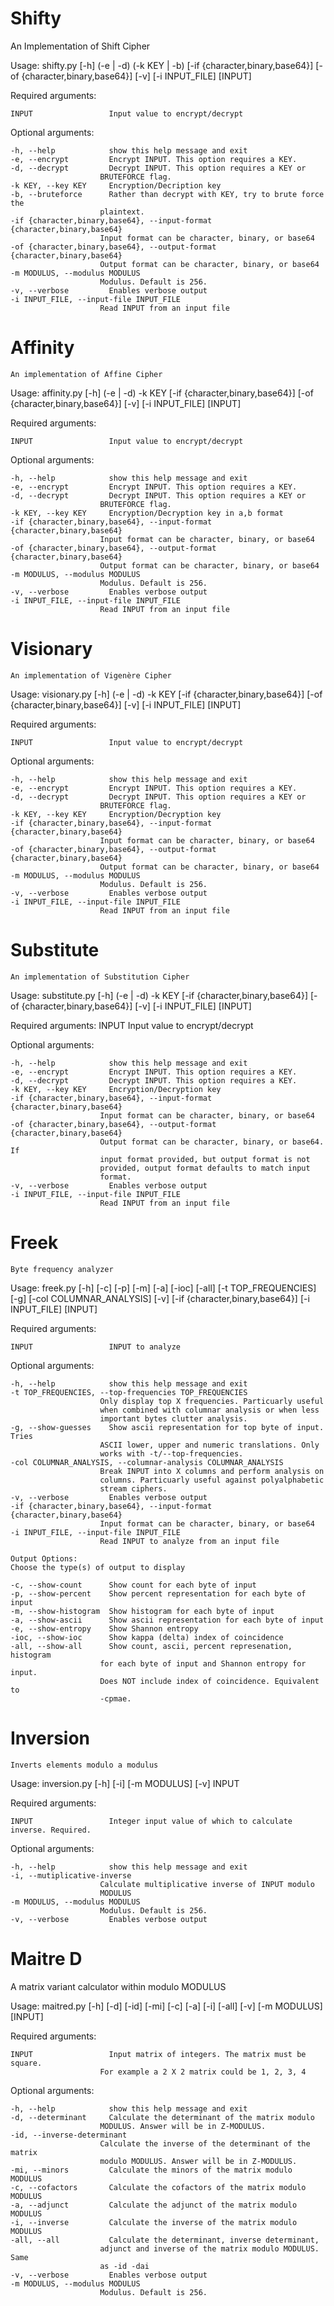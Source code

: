 # Shifty

An Implementation of Shift Cipher

Usage: shifty.py [-h] (-e | -d) (-k KEY | -b) [-if {character,binary,base64}]
                 [-of {character,binary,base64}] [-v] [-i INPUT_FILE]
                 [INPUT]

Required arguments:
  
    INPUT                 Input value to encrypt/decrypt

Optional arguments:

    -h, --help            show this help message and exit
    -e, --encrypt         Encrypt INPUT. This option requires a KEY.
    -d, --decrypt         Decrypt INPUT. This option requires a KEY or
                        BRUTEFORCE flag.
    -k KEY, --key KEY     Encryption/Decription key
    -b, --bruteforce      Rather than decrypt with KEY, try to brute force the
                        plaintext.
    -if {character,binary,base64}, --input-format {character,binary,base64}
                        Input format can be character, binary, or base64
    -of {character,binary,base64}, --output-format {character,binary,base64}
                        Output format can be character, binary, or base64
    -m MODULUS, --modulus MODULUS
                        Modulus. Default is 256.
    -v, --verbose         Enables verbose output
    -i INPUT_FILE, --input-file INPUT_FILE
                        Read INPUT from an input file

# Affinity

    An implementation of Affine Cipher

Usage: affinity.py [-h] (-e | -d) -k KEY [-if {character,binary,base64}]
                   [-of {character,binary,base64}] [-v] [-i INPUT_FILE]
                   [INPUT]

Required arguments:

    INPUT                 Input value to encrypt/decrypt

Optional arguments:

    -h, --help            show this help message and exit
    -e, --encrypt         Encrypt INPUT. This option requires a KEY.
    -d, --decrypt         Decrypt INPUT. This option requires a KEY or
                        BRUTEFORCE flag.
    -k KEY, --key KEY     Encryption/Decryption key in a,b format
    -if {character,binary,base64}, --input-format {character,binary,base64}
                        Input format can be character, binary, or base64
    -of {character,binary,base64}, --output-format {character,binary,base64}
                        Output format can be character, binary, or base64
    -m MODULUS, --modulus MODULUS
                        Modulus. Default is 256.
    -v, --verbose         Enables verbose output
    -i INPUT_FILE, --input-file INPUT_FILE
                        Read INPUT from an input file

# Visionary

    An implementation of Vigenère Cipher

Usage: visionary.py [-h] (-e | -d) -k KEY [-if {character,binary,base64}]
                    [-of {character,binary,base64}] [-v] [-i INPUT_FILE]
                    [INPUT]

Required arguments:
    
    INPUT                 Input value to encrypt/decrypt

Optional arguments:

    -h, --help            show this help message and exit
    -e, --encrypt         Encrypt INPUT. This option requires a KEY.
    -d, --decrypt         Decrypt INPUT. This option requires a KEY or
                        BRUTEFORCE flag.
    -k KEY, --key KEY     Encryption/Decryption key
    -if {character,binary,base64}, --input-format {character,binary,base64}
                        Input format can be character, binary, or base64
    -of {character,binary,base64}, --output-format {character,binary,base64}
                        Output format can be character, binary, or base64
    -m MODULUS, --modulus MODULUS
                        Modulus. Default is 256.
    -v, --verbose         Enables verbose output
    -i INPUT_FILE, --input-file INPUT_FILE
                        Read INPUT from an input file

# Substitute

    An implementation of Substitution Cipher
    
Usage: substitute.py [-h] (-e | -d) -k KEY [-if {character,binary,base64}]
                     [-of {character,binary,base64}] [-v] [-i INPUT_FILE]
                     [INPUT]

Required arguments:
  INPUT                 Input value to encrypt/decrypt

Optional arguments:

    -h, --help            show this help message and exit
    -e, --encrypt         Encrypt INPUT. This option requires a KEY.
    -d, --decrypt         Decrypt INPUT. This option requires a KEY.
    -k KEY, --key KEY     Encryption/Decryption key
    -if {character,binary,base64}, --input-format {character,binary,base64}
                        Input format can be character, binary, or base64
    -of {character,binary,base64}, --output-format {character,binary,base64}
                        Output format can be character, binary, or base64. If
                        input format provided, but output format is not
                        provided, output format defaults to match input
                        format.
    -v, --verbose         Enables verbose output
    -i INPUT_FILE, --input-file INPUT_FILE
                        Read INPUT from an input file
                        
# Freek

    Byte frequency analyzer

Usage: freek.py [-h] [-c] [-p] [-m] [-a] [-ioc] [-all] [-t TOP_FREQUENCIES]
                [-g] [-col COLUMNAR_ANALYSIS] [-v]
                [-if {character,binary,base64}] [-i INPUT_FILE]
                [INPUT]

Required arguments:
    
    INPUT                 INPUT to analyze

Optional arguments:

    -h, --help            show this help message and exit
    -t TOP_FREQUENCIES, --top-frequencies TOP_FREQUENCIES
                        Only display top X frequencies. Particuarly useful
                        when combined with columnar analysis or when less
                        important bytes clutter analysis.
    -g, --show-guesses    Show ascii representation for top byte of input. Tries
                        ASCII lower, upper and numeric translations. Only
                        works with -t/--top-frequencies.
    -col COLUMNAR_ANALYSIS, --columnar-analysis COLUMNAR_ANALYSIS
                        Break INPUT into X columns and perform analysis on
                        columns. Particuarly useful against polyalphabetic
                        stream ciphers.
    -v, --verbose         Enables verbose output
    -if {character,binary,base64}, --input-format {character,binary,base64}
                        Input format can be character, binary, or base64
    -i INPUT_FILE, --input-file INPUT_FILE
                        Read INPUT to analyze from an input file
    
    Output Options:
    Choose the type(s) of output to display
    
    -c, --show-count      Show count for each byte of input
    -p, --show-percent    Show percent representation for each byte of input
    -m, --show-histogram  Show histogram for each byte of input
    -a, --show-ascii      Show ascii representation for each byte of input
    -e, --show-entropy    Show Shannon entropy
    -ioc, --show-ioc      Show kappa (delta) index of coincidence
    -all, --show-all      Show count, ascii, percent represenation, histogram
                        for each byte of input and Shannon entropy for input.
                        Does NOT include index of coincidence. Equivalent to
                        -cpmae.

# Inversion

    Inverts elements modulo a modulus

Usage: inversion.py [-h] [-i] [-m MODULUS] [-v] INPUT

Required arguments:

    INPUT                 Integer input value of which to calculate inverse. Required.

Optional arguments:

    -h, --help            show this help message and exit
    -i, --mutiplicative-inverse
                        Calculate multiplicative inverse of INPUT modulo
                        MODULUS
    -m MODULUS, --modulus MODULUS
                        Modulus. Default is 256.
    -v, --verbose         Enables verbose output

# Maitre D

A matrix variant calculator within modulo MODULUS

Usage: maitred.py [-h] [-d] [-id] [-mi] [-c] [-a] [-i] [-all] [-v]
                  [-m MODULUS]
                  [INPUT]

Required arguments:

    INPUT                 Input matrix of integers. The matrix must be square.
                        For example a 2 X 2 matrix could be 1, 2, 3, 4

Optional arguments:

    -h, --help            show this help message and exit
    -d, --determinant     Calculate the determinant of the matrix modulo
                        MODULUS. Answer will be in Z-MODULUS.
    -id, --inverse-determinant
                        Calculate the inverse of the determinant of the matrix
                        modulo MODULUS. Answer will be in Z-MODULUS.
    -mi, --minors         Calculate the minors of the matrix modulo MODULUS
    -c, --cofactors       Calculate the cofactors of the matrix modulo MODULUS
    -a, --adjunct         Calculate the adjunct of the matrix modulo MODULUS
    -i, --inverse         Calculate the inverse of the matrix modulo MODULUS
    -all, --all           Calculate the determinant, inverse determinant,
                        adjunct and inverse of the matrix modulo MODULUS. Same
                        as -id -dai
    -v, --verbose         Enables verbose output
    -m MODULUS, --modulus MODULUS
                        Modulus. Default is 256.